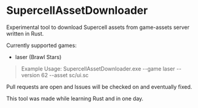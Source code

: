 # SupercellAssetDownloader

Experimental tool to download Supercell assets from game-assets server written in Rust.

Currently supported games:
- laser (Brawl Stars)

> Example Usage: SupercellAssetDownloader.exe --game laser --version 62 --asset sc/ui.sc

Pull requests are open and Issues will be checked on and eventually fixed.

This tool was made while learning Rust and in one day. 

